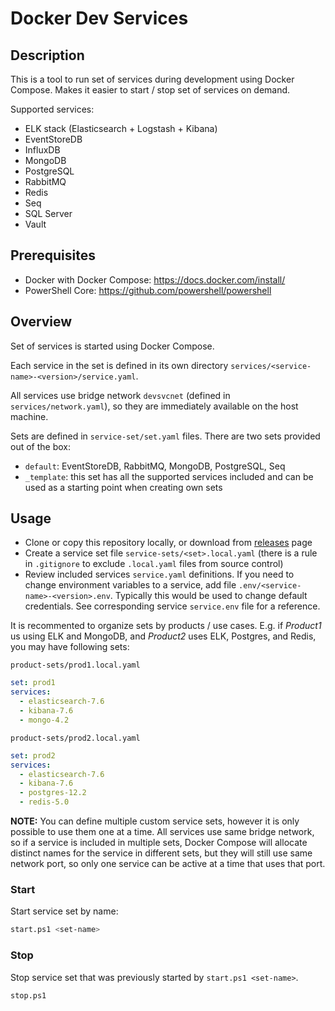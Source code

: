 # Docker Dev Services

## Description

This is a tool to run set of services during development using Docker Compose.
Makes it easier to start / stop set of services on demand.

Supported services:

- ELK stack (Elasticsearch + Logstash + Kibana)
- EventStoreDB
- InfluxDB
- MongoDB
- PostgreSQL
- RabbitMQ
- Redis
- Seq
- SQL Server
- Vault

## Prerequisites

- Docker with Docker Compose: <https://docs.docker.com/install/>
- PowerShell Core: <https://github.com/powershell/powershell>

## Overview

Set of services is started using Docker Compose.

Each service in the set is defined in its own directory `services/<service-name>-<version>/service.yaml`.

All services use bridge network `devsvcnet` (defined in `services/network.yaml`), so they are immediately available on the host machine.

Sets are defined in `service-set/set.yaml` files. There are two sets provided out of the box:

- `default`: EventStoreDB, RabbitMQ, MongoDB, PostgreSQL, Seq
- `_template`: this set has all the supported services included and can be used as a starting point when creating own sets

## Usage

- Clone or copy this repository locally, or download from [releases](https://github.com/iblazhko/docker-dev-services/releases/) page
- Create a service set file `service-sets/<set>.local.yaml` (there is a rule in `.gitignore` to exclude `.local.yaml` files from source control) 
- Review included services `service.yaml` definitions. If you need to change environment variables to a service, add file `.env/<service-name>-<version>.env`. Typically this would be used to change default credentials. See corresponding service `service.env` file for a reference.

It is recommented to organize sets by products / use cases. E.g. if *Product1* us using ELK and MongoDB, and *Product2* uses ELK, Postgres, and Redis, you may have following sets:

`product-sets/prod1.local.yaml`

```yaml
set: prod1
services:
  - elasticsearch-7.6
  - kibana-7.6
  - mongo-4.2
```

`product-sets/prod2.local.yaml`

```yaml
set: prod2
services:
  - elasticsearch-7.6
  - kibana-7.6
  - postgres-12.2
  - redis-5.0
```

**NOTE:** You can define multiple custom service sets, however it is only possible to use them one at a time. All services use same bridge network, so if a service is included in multiple sets, Docker Compose will allocate distinct names for the service in different sets, but they will still use same network port, so only one service can be active at a time that uses that port.

### Start

Start service set by name:

```sh
start.ps1 <set-name>
```

### Stop

Stop service set that was previously started by `start.ps1 <set-name>`.

```sh
stop.ps1
```
